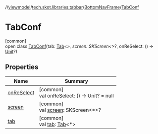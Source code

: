//[viewmodel](../../../../index.md)/[tech.skot.libraries.tabbar](../../index.md)/[BottomNavFrame](../index.md)/[TabConf](index.md)

# TabConf

[common]\
open class [TabConf](index.md)(tab: [Tab](../../-tab/index.md)&lt;*&gt;, screen: SKScreen&lt;*&gt;?, onReSelect: () -&gt; [Unit](https://kotlinlang.org/api/latest/jvm/stdlib/kotlin/-unit/index.html)?)

## Properties

| Name | Summary |
|---|---|
| [onReSelect](on-re-select.md) | [common]<br>val [onReSelect](on-re-select.md): () -&gt; [Unit](https://kotlinlang.org/api/latest/jvm/stdlib/kotlin/-unit/index.html)? = null |
| [screen](screen.md) | [common]<br>val [screen](screen.md): SKScreen&lt;*&gt;? |
| [tab](tab.md) | [common]<br>val [tab](tab.md): [Tab](../../-tab/index.md)&lt;*&gt; |
